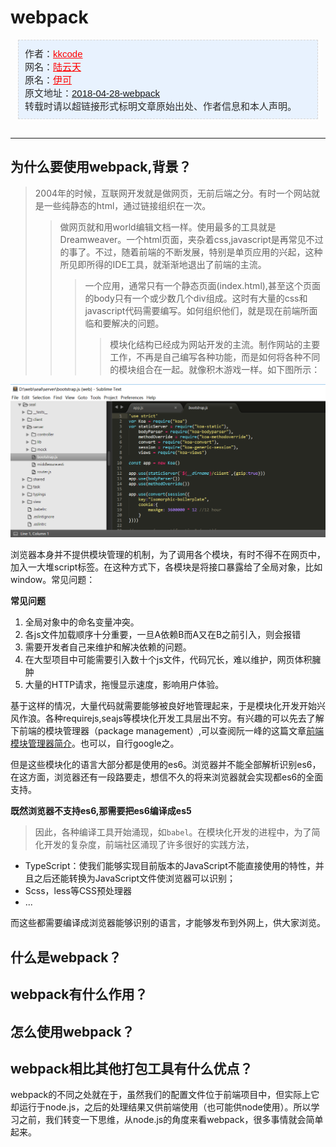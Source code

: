 # webpack

<div style="border:1px dashed #D5D5D5;margin:0 12px;padding:10px;color:#2C2C2C;font-family:'宋体', 'Arial Narrow', arial, serif;font-size:15px;margin-bottom:30px;background:rgb(232,242,254);">
作者：<a href="https://github.com/kkcode24/blog" style="color:#FF0000;" target="_blank">kkcode</a>
<br>
网名：<a href="https://github.com/kkcode24/blog" style="color:#FF0000;" target="_blank">陆云天</a> 
<br>
原名：<a href="https://github.com/kkcode24/blog" style="color:#FF0000;" target="_blank">伊可</a> 
<br>
原文地址：<a href="https://github.com/kkcode24/blog/blob/master/2018/2018-04-28-webpack.md">2018-04-28-webpack</a>
<br>
转载时请以超链接形式标明文章原始出处、作者信息和本人声明。
</div>

***

## 为什么要使用webpack,背景？

> 2004年的时候，互联网开发就是做网页，无前后端之分。有时一个网站就是一些纯静态的html，通过链接组织在一次。
>>做网页就和用world编辑文档一样。使用最多的工具就是Dreamweaver。一个html页面，夹杂着css,javascript是再常见不过的事了。不过，随着前端的不断发展，特别是单页应用的兴起，这种所见即所得的IDE工具，就渐渐地退出了前端的主流。
>>>一个应用，通常只有一个静态页面(index.html),甚至这个页面的body只有一个或少数几个div组成。这时有大量的css和javascript代码需要编写。如何组织他们，就是现在前端所面临和要解决的问题。
>>>> 模块化结构已经成为网站开发的主流。制作网站的主要工作，不再是自己编写各种功能，而是如何将各种不同的模块组合在一起。就像积木游戏一样。如下图所示：

![](https://github.com/kkcode24/blog/blob/master/2018/images/2018-04-28-submit.png)


浏览器本身并不提供模块管理的机制，为了调用各个模块，有时不得不在网页中，加入一大堆script标签。在这种方式下，各模块是将接口暴露给了全局对象，比如window。常见问题：

**常见问题**
1. 全局对象中的命名变量冲突。
2. 各js文件加载顺序十分重要，一旦A依赖B而A又在B之前引入，则会报错
3. 需要开发者自己来维护和解决依赖的问题。
4. 在大型项目中可能需要引入数十个js文件，代码冗长，难以维护，网页体积臃肿
5. 大量的HTTP请求，拖慢显示速度，影响用户体验。

基于这样的情况，大量代码就需要能够被良好地管理起来，于是模块化开发开始兴风作浪。各种requirejs,seajs等模块化开发工具层出不穷。有兴趣的可以先去了解下前端的模块管理器（package management）,可以查阅阮一峰的这篇文章[前端模块管理器简介](http://www.ruanyifeng.com/blog/2014/09/package-management.html)。也可以，自行google之。

但是这些模块化的语言大部分都是使用的es6。浏览器并不能全部解析识别es6，在这方面，浏览器还有一段路要走，想信不久的将来浏览器就会实现都es6的全面支持。

**既然浏览器不支持es6,那需要把es6编译成es5**

> 因此，各种编译工具开始涌现，如`babel`。在模块化开发的进程中，为了简化开发的复杂度，前端社区涌现了许多很好的实践方法，

- TypeScript：使我们能够实现目前版本的JavaScript不能直接使用的特性，并且之后还能转换为JavaScript文件使浏览器可以识别；
- Scss，less等CSS预处理器
- ...

而这些都需要编译成浏览器能够识别的语言，才能够发布到外网上，供大家浏览。

## 什么是webpack？
## webpack有什么作用？
## 怎么使用webpack？
## webpack相比其他打包工具有什么优点？

webpack的不同之处就在于，虽然我们的配置文件位于前端项目中，但实际上它却运行于node.js，之后的处理结果又供前端使用（也可能供node使用）。所以学习之前，我们转变一下思维，从node.js的角度来看webpack，很多事情就会简单起来。